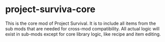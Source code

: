 # project-surviva-core
This is the core mod of Project Survival. It is to include all items from the sub mods that are needed for cross-mod compatibility. All actual logic will exist in sub-mods except for core library logic, like recipe and item editing.
